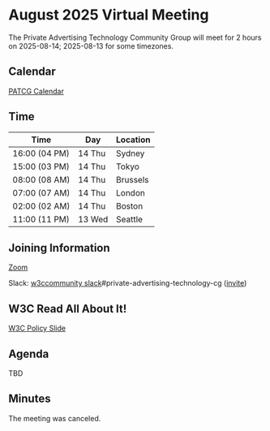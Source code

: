 # August 2025 Virtual Meeting

The Private Advertising Technology Community Group will meet for 2 hours on 2025-08-14; 2025-08-13 for some timezones.

## Calendar

[PATCG Calendar](https://www.w3.org/groups/cg/patcg/calendar/)

## Time

| Time          | Day    | Location      |
| ------------- | ------ | ------------- |
| 16:00 (04 PM) | 14 Thu | Sydney        |
| 15:00 (03 PM) | 14 Thu | Tokyo         |
| 08:00 (08 AM) | 14 Thu | Brussels      |
| 07:00 (07 AM) | 14 Thu | London        |
| 02:00 (02 AM) | 14 Thu | Boston        |
| 11:00 (11 PM) | 13 Wed | Seattle       |

## Joining Information

[Zoom](https://w3c.zoom.us/j/82659868398?pwd=R2wyMlVzVGcwcmZJb1BpZmdDc2crUT09)

Slack: [w3ccommunity slack](https://w3ccommunity.slack.com/)#private-advertising-technology-cg ([invite](https://www.w3.org/slack-w3ccommunity-invite))
  
## W3C Read All About It!

[W3C Policy Slide](https://github.com/patcg/meetings/blob/main/W3C%20Read%20All%20About%20It!.pdf)

## Agenda

TBD

## Minutes

The meeting was canceled.

